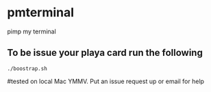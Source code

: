# pmterminal
pimp my terminal

## To be issue your playa card run the following
`./boostrap.sh`

#tested on local Mac YMMV. Put an issue request up or email for help
